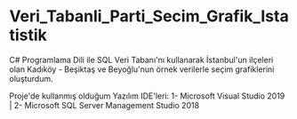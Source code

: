# Veri_Tabanli_Parti_Secim_Grafik_Istatistik

C# Programlama Dili ile SQL Veri Tabanı'nı kullanarak İstanbul'un ilçeleri olan Kadıköy - Beşiktaş ve Beyoğlu'nun örnek verilerle seçim grafiklerini oluşturdum.

Proje'de kullanmış olduğum Yazılım IDE'leri:
1- Microsoft Visual Studio 2019 | 
2- Microsoft SQL Server Management Studio 2018
